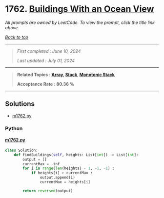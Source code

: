 # 1762. [Buildings With an Ocean View](<https://leetcode.com/problems/buildings-with-an-ocean-view>)

*All prompts are owned by LeetCode. To view the prompt, click the title link above.*

*[Back to top](<../README.md>)*

------

> *First completed : June 10, 2024*
>
> *Last updated : July 01, 2024*

------

> **Related Topics** : **[Array](<by_topic/Array.md>), [Stack](<by_topic/Stack.md>), [Monotonic Stack](<by_topic/Monotonic Stack.md>)**
>
> **Acceptance Rate** : **80.36 %**

------

## Solutions

- [m1762.py](<../my-submissions/m1762.py>)
### Python
#### [m1762.py](<../my-submissions/m1762.py>)
```Python
class Solution:
    def findBuildings(self, heights: List[int]) -> List[int]:
        output = []
        currentMax = -inf
        for i in range(len(heights) - 1, -1, -1) :
            if heights[i] > currentMax :
                output.append(i)
                currentMax = heights[i]

        return reversed(output)
```

